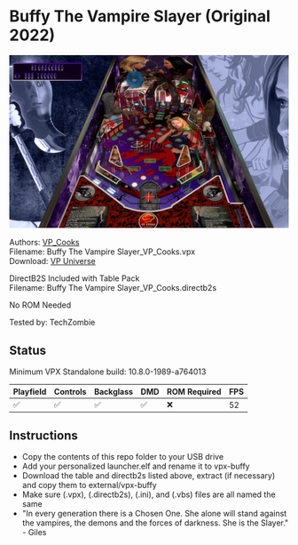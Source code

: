 # Buffy The Vampire Slayer (Original 2022)

![Table Preview](https://github.com/lilalien/vpx-images/blob/main/vpx-buffy.png)

Authors: [VP_Cooks](https://vpuniverse.com/profile/33960-vp_cooks/)  
Filename: Buffy The Vampire Slayer_VP_Cooks.vpx  
Download: [VP Universe](https://vpuniverse.com/files/file/11811-buffy-the-vampire-slayer-vp_cooks/)

DirectB2S Included with Table Pack  
Filename: Buffy The Vampire Slayer_VP_Cooks.directb2s

No ROM Needed

Tested by: TechZombie

## Status 

Minimum VPX Standalone build: 10.8.0-1989-a764013

| Playfield | Controls | Backglass | DMD | ROM Required | FPS | 
|-----------|----------|-----------|-----|--------------|-----|
| :white_check_mark: | :white_check_mark: | :white_check_mark: | :white_check_mark: | :x: | 52 |

## Instructions

- Copy the contents of this repo folder to your USB drive
- Add your personalized launcher.elf and rename it to vpx-buffy
- Download the table and directb2s listed above, extract (if necessary) and copy them to external/vpx-buffy
- Make sure (.vpx), (.directb2s), (.ini), and (.vbs) files are all named the same
- "In every generation there is a Chosen One. She alone will stand against the vampires, the demons and the forces of darkness. She is the Slayer." - Giles
